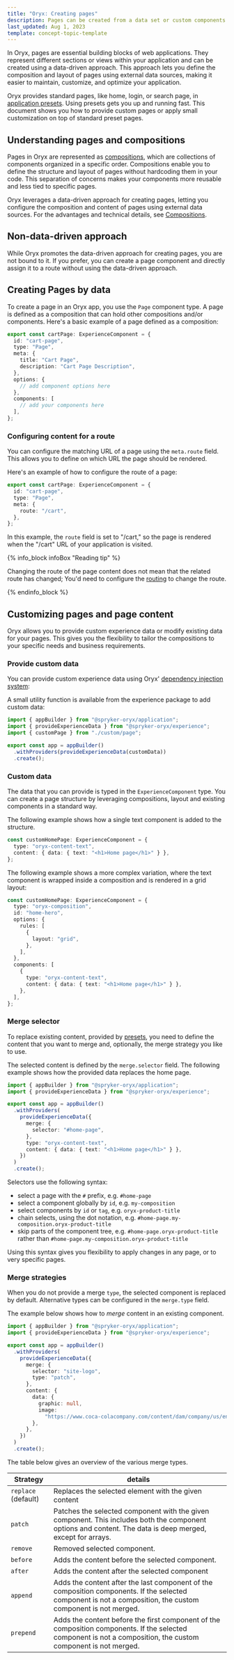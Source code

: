 ```yaml
---
title: "Oryx: Creating pages"
description: Pages can be created from a data set or custom components
last_updated: Aug 1, 2023
template: concept-topic-template
---
```


In Oryx, pages are essential building blocks of web applications. They represent different sections or views within your application and can be created using a data-driven approach. This approach lets you define the composition and layout of pages using external data sources, making it easier to maintain, customize, and optimize your application.

Oryx provides standard pages, like home, login, or search page, in [application presets](/docs/scos/dev/front-end-development/{{page.version}}/oryx/oryx-presets.html). Using presets gets you up and running fast. This document shows you how to provide custom pages or apply small customization on top of standard preset pages.

## Understanding pages and compositions

Pages in Oryx are represented as [compositions](/docs/scos/dev/front-end-development/{{page.version}}/oryx/building-pages/oryx-compositions.html), which are collections of components organized in a specific order. Compositions enable you to define the structure and layout of pages without hardcoding them in your code. This separation of concerns makes your components more reusable and less tied to specific pages.

Oryx leverages a data-driven approach for creating pages, letting you configure the composition and content of pages using external data sources. For the advantages and technical details, see [Compositions](/docs/scos/dev/front-end-development/{{page.version}}/oryx/oryx-compositions.html).

## Non-data-driven approach

While Oryx promotes the data-driven approach for creating pages, you are not bound to it. If you prefer, you can create a page component and directly assign it to a route without using the data-driven approach.

## Creating Pages by data

To create a page in an Oryx app, you use the `Page` component type. A page is defined as a composition that can hold other compositions and/or components. Here's a basic example of a page defined as a composition:

```ts
export const cartPage: ExperienceComponent = {
  id: "cart-page",
  type: "Page",
  meta: {
    title: "Cart Page",
    description: "Cart Page Description",
  },
  options: {
    // add component options here
  },
  components: [
    // add your components here
  ],
};
```

### Configuring content for a route

You can configure the matching URL of a page using the `meta.route` field. This allows you to define on which URL the page should be rendered.

Here's an example of how to configure the route of a page:

```ts
export const cartPage: ExperienceComponent = {
  id: "cart-page",
  type: "Page",
  meta: {
    route: "/cart",
  },
};
```

In this example, the `route` field is set to "/cart," so the page is rendered when the "/cart" URL of your application is visited.

{% info_block infoBox "Reading tip" %}

Changing the route of the page content does not mean that the related route has changed; You'd need to configure the [routing](/docs/scos/dev/front-end-development/{{page.version}}/oryx/oryx-routing.html) to change the route.

{% endinfo_block %}

## Customizing pages and page content

Oryx allows you to provide custom experience data or modify existing data for your pages. This gives you the flexibility to tailor the compositions to your specific needs and business requirements.

### Provide custom data

You can provide custom experience data using Oryx' [dependency injection system](/docs/scos/dev/front-end-development/{{page.version}}/oryx/dependency-injection/dependency-injection-providing-services.html):

A small utility function is available from the experience package to add custom data:

```ts
import { appBuilder } from "@spryker-oryx/application";
import { provideExperienceData } from "@spryker-oryx/experience";
import { customPage } from "./custom/page";

export const app = appBuilder()
  .withProviders(provideExperienceData(customData))
  .create();
```

### Custom data

The data that you can provide is typed in the `ExperienceComponent` type. You can create a page structure by leveraging compositions, layout and existing components in a standard way.

The following example shows how a single text component is added to the structure.

```ts
const customHomePage: ExperienceComponent = {
  type: "oryx-content-text",
  content: { data: { text: "<h1>Home page</h1>" } },
};
```

The following example shows a more complex variation, where the text component is wrapped inside a composition and is rendered in a grid layout:

```ts
const customHomePage: ExperienceComponent = {
  type: "oryx-composition",
  id: "home-hero",
  options: {
    rules: [
      {
        layout: "grid",
      },
    ],
  },
  components: [
    {
      type: "oryx-content-text",
      content: { data: { text: "<h1>Home page</h1>" } },
    },
  ],
};
```

### Merge selector

To replace existing content, provided by [presets](/docs/scos/dev/front-end-development/{{page.version}}/oryx/oryx-presets.html), you need to define the content that you want to merge and, optionally, the merge strategy you like to use.

The selected content is defined by the `merge.selector` field. The following example shows how the provided data replaces the home page.

```ts
import { appBuilder } from "@spryker-oryx/application";
import { provideExperienceData } from "@spryker-oryx/experience";

export const app = appBuilder()
  .withProviders(
    provideExperienceData({
      merge: {
        selector: "#home-page",
      },
      type: "oryx-content-text",
      content: { data: { text: "<h1>Home page</h1>" } },
    })
  )
  .create();
```

Selectors use the following syntax:

- select a page with the `#` prefix, e.g. `#home-page`
- select a component globally by `id`, e.g. `my-composition`
- select components by `id` or `tag`, e.g. `oryx-product-title`
- chain selects, using the dot notation, e.g. `#home-page.my-composition.oryx-product-title`
- skip parts of the component tree, e.g. `#home-page.oryx-product-title` rather than `#home-page.my-composition.oryx-product-title`

Using this syntax gives you flexibility to apply changes in any page, or to very specific pages.

### Merge strategies

When you do not provide a merge `type`, the selected component is replaced by default. Alternative types can be configured in the `merge.type` field.

The example below shows how to _merge_ content in an existing component.

```ts
import { appBuilder } from "@spryker-oryx/application";
import { provideExperienceData } from "@spryker-oryx/experience";

export const app = appBuilder()
  .withProviders(
    provideExperienceData({
      merge: {
        selector: "site-logo",
        type: "patch",
      },
      content: {
        data: {
          graphic: null,
          image:
            "https://www.coca-colacompany.com/content/dam/company/us/en/the-coca-cola-company-logo.svg",
        },
      },
    })
  )
  .create();
```

The table below gives an overview of the various merge types.

| Strategy            | details                                                                                                                                                        |
| ------------------- | -------------------------------------------------------------------------------------------------------------------------------------------------------------- |
| `replace` (default) | Replaces the selected element with the given content                                                                                                           |
| `patch`             | Patches the selected component with the given component. This includes both the component options and content. The data is deep merged, except for arrays.     |
| `remove`             | Removed selected component.    |
| `before`            | Adds the content before the selected component.                                                                                                                |
| `after`             | Adds the content after the selected component                                                                                                                  |
| `append`            | Adds the content after the last component of the composition components. If the selected component is not a composition, the custom component is not merged.   |
| `prepend`           | Adds the content before the first component of the composition components. If the selected component is not a composition, the custom component is not merged. |
